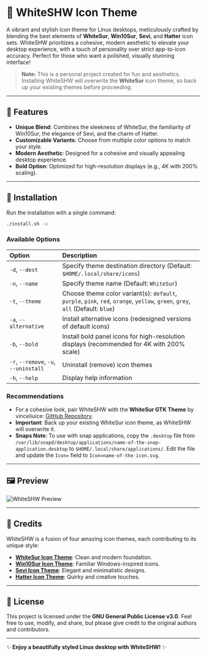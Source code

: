 # 🌟 WhiteSHW Icon Theme

A vibrant and stylish icon theme for Linux desktops, meticulously crafted by blending the best elements of **WhiteSur**, **Win10Sur**, **Sevi**, and **Hatter** icon sets. WhiteSHW prioritizes a cohesive, modern aesthetic to elevate your desktop experience, with a touch of personality over strict app-to-icon accuracy. Perfect for those who want a polished, visually stunning interface!

> **Note:** This is a personal project created for fun and aesthetics. Installing WhiteSHW will overwrite the **WhiteSur** icon theme, so back up your existing themes before proceeding.

---

## 🎨 Features

- **Unique Blend**: Combines the sleekness of WhiteSur, the familiarity of Win10Sur, the elegance of Sevi, and the charm of Hatter.
- **Customizable Variants**: Choose from multiple color options to match your style.
- **Modern Aesthetic**: Designed for a cohesive and visually appealing desktop experience.
- **Bold Option**: Optimized for high-resolution displays (e.g., 4K with 200% scaling).

---

## 🚀 Installation

Run the installation with a single command:

```bash
./install.sh -a
```

### Available Options

| Option                        | Description                                                                                           |
| :---------------------------- | :---------------------------------------------------------------------------------------------------- |
| `-d`, `--dest`                | Specify theme destination directory (Default: `$HOME/.local/share/icons`)                             |
| `-n`, `--name`                | Specify theme name (Default: `WhiteSur`)                                                              |
| `-t`, `--theme`               | Choose theme color variant(s): `default`, `purple`, `pink`, `red`, `orange`, `yellow`, `green`, `grey`, `all` (Default: `blue`) |
| `-a`, `--alternative`         | Install alternative icons (redesigned versions of default icons)                                      |
| `-b`, `--bold`                | Install bold panel icons for high-resolution displays (recommended for 4K with 200% scale)            |
| `-r`, `--remove`, `-u`, `--uninstall` | Uninstall (remove) icon themes                                                                |
| `-h`, `--help`                | Display help information                                                                             |

### Recommendations

- For a cohesive look, pair WhiteSHW with the **WhiteSur GTK Theme** by vinceliuice: [GitHub Repository](https://github.com/vinceliuice/WhiteSur-gtk-theme).
- **Important**: Back up your existing WhiteSur icon theme, as WhiteSHW will overwrite it.
- **Snaps Note**: To use with snap applications, copy the `.desktop` file from `/var/lib/snapd/desktop/applications/name-of-the-snap-application.desktop` to `$HOME/.local/share/applications/`. Edit the file and update the `Icon=` field to `Icon=name-of-the-icon.svg`.

---

## 🖼️ Preview

![WhiteSHW Preview](https://github.com/user-attachments/assets/657034d8-f9cb-4dd7-afc3-7f161299e112)

---

## 🙌 Credits

WhiteSHW is a fusion of four amazing icon themes, each contributing to its unique style:

- **[WhiteSur Icon Theme](https://github.com/vinceliuice/WhiteSur-icon-theme)**: Clean and modern foundation.
- **[Win10Sur Icon Theme](https://github.com/yeyushengfan258/Win10Sur-icon-theme)**: Familiar Windows-inspired icons.
- **[Sevi Icon Theme](https://github.com/TaylanTatli/Sevi)**: Elegant and minimalistic designs.
- **[Hatter Icon Theme](https://github.com/Mibea/Hatter)**: Quirky and creative touches.

---

## 📜 License

This project is licensed under the **GNU General Public License v3.0**. Feel free to use, modify, and share, but please give credit to the original authors and contributors.

---

✨ **Enjoy a beautifully styled Linux desktop with WhiteSHW!** ✨
